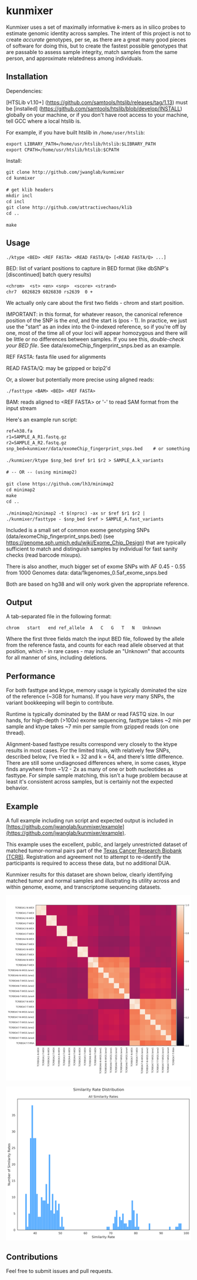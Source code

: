 kunmixer
=======

Kunmixer uses a set of maximally informative *k*-mers as in silico probes to estimate genomic identity across samples.
The intent of this project is not to create *accurate* genotypes, per se, as there are a great many good pieces of software for doing this, but to create the fastest possible genotypes that are passable to assess sample integrity, match samples from the same person, and approximate relatedness among individuals.

Installation
------------

Dependencies:

[HTSLib v1.10+] (https://github.com/samtools/htslib/releases/tag/1.13) must be [installed] (https://github.com/samtools/htslib/blob/develop/INSTALL) globally on your machine, or if you don't have root access to your machine, tell GCC where a local htslib is.

For example, if you have built htslib in `/home/user/htslib`:

    export LIBRARY_PATH=/home/usr/htslib/htslib:$LIBRARY_PATH
    export CPATH=/home/usr/htslib/htslib:$CPATH

Install:

    git clone http://github.com/jwanglab/kunmixer
    cd kunmixer
    
    # get klib headers
    mkdir incl
    cd incl
    git clone http://github.com/attractivechaos/klib
    cd ..
    
    make


Usage
-----

    ./ktype <BED> <REF FASTA> <READ FASTA/Q> [<READ FASTA/Q> ...]

BED: list of variant positions to capture in BED format (like dbSNP's [discontinued] batch query results)

    <chrom>  <st> <en> <snp>  <score> <strand>
    chr7  6026829 6026830 rs2639  0 +

We actually only care about the first two fields - chrom and start position.

IMPORTANT: in this format, for whatever reason, the canonical reference position of the SNP is the *end*, and the start is (pos - 1). In practice, we just use the "start" as an index into the 0-indexed reference, so if you're off by one, most of the time all of your loci will appear homozygous and there will be little or no differences between samples. If you see this, *double-check your BED file*. See data/exomeChip\_fingerprint\_snps.bed as an example.

REF FASTA: fasta file used for alignments

READ FASTA/Q: may be gzipped or bzip2'd

Or, a slower but potentially more precise using aligned reads:

    ./fasttype <BAM> <BED> <REF FASTA>

BAM: reads aligned to &lt;REF FASTA&gt; or '-' to read SAM format from the input stream

Here's an example run script:

    ref=h38.fa
    r1=SAMPLE_A_R1.fastq.gz
    r2=SAMPLE_A_R2.fastq.gz
    snp_bed=kunmixer/data/exomeChip_fingerprint_snps.bed    # or something

    ./kunmixer/ktype $snp_bed $ref $r1 $r2 > SAMPLE_A.k_variants

    # -- OR -- (using minimap2)
    
    git clone https://github.com/lh3/minimap2
    cd minimap2
    make
    cd ..

    ./minimap2/minimap2 -t $(nproc) -ax sr $ref $r1 $r2 | ./kunmixer/fasttype - $snp_bed $ref > SAMPLE_A.fast_variants

Included is a small set of common exome genotyping SNPs (data/exomeChip\_fingerprint\_snps.bed) (see https://genome.sph.umich.edu/wiki/Exome_Chip_Design) that are typically sufficient to match and distinguish samples by individual for fast sanity checks (read barcode mixups).

There is also another, much bigger set of exome SNPs with AF 0.45 - 0.55 from 1000 Genomes data: data/1kgenomes\_0.5af\_exome\_snps.bed

Both are based on hg38 and will only work given the appropriate reference.


Output
------

A tab-separated file in the following format:

    chrom	start	end	ref_allele	A	C	G	T	N	Unknown

Where the first three fields match the input BED file, followed by the allele from the reference fasta, and counts for each read allele observed at that position, which - in rare cases - may include an "Unknown" that accounts for all manner of sins, including deletions.


Performance
-----------

For both fasttype and ktype, memory usage is typically dominated the size of the reference (~3GB for humans).
If you have *very* many SNPs, the variant bookkeeping will begin to contribute.

Runtime is typically dominated by the BAM or read FASTQ size. In our hands, for high-depth (>100x) exome sequencing, fasttype takes ~2 min per sample and ktype takes ~7 min per sample from gzipped reads (on one thread).

Alignment-based fasttype results correspond very closely to the ktype results in most cases. For the limited trials, with relatively few SNPs, described below, I've tried k = 32 and k = 64, and there's little difference. There are still some undiagnosed differences where, in some cases, ktype finds anywhere from ~1/2 - 2x as many of one or both nucleotides as fasttype. For simple sample matching, this isn't a huge problem because at least it's consistent across samples, but is certainly not the expected behavior.


Example
-------

A full example including run script and expected output is included in [https://github.com/jwanglab/kunmixer/example](https://github.com/jwanglab/kunmixer/example).

This example uses the excellent, public, and largely unrestricted dataset of matched tumor-normal pairs part of the [Texas Cancer Research Biobank (TCRB)](http://stegg.hgsc.bcm.edu/open.html). Registration and agreement not to attempt to re-identify the participants is required to access these data, but no additional DUA.

Kunmixer results for this dataset are shown below, clearly identifying matched tumor and normal samples and illustrating its utility across and within genome, exome, and transcriptome sequencing datasets.

![Kunmixer pairwise distance heatmap](/example/compare_matrix.png)

![Kunmixer pairwise distance histogram](/example/kunmixer_matchRate_55_distribution.png)



Contributions
-------------

Feel free to submit issues and pull requests.
